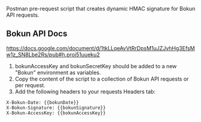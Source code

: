 Postman pre-request script that creates dynamic HMAC signature for Bokun API requests.

## Bokun API Docs
https://docs.google.com/document/d/1tkLLqeAvVtRrDpsM1uJZJvhHg3EfsMw1z_SN8Lbe2Rs/pub#h.proj51uueku2

1. bokunAccessKey and bokunSecretKey should be added to a new "Bokun" environment as variables.
2. Copy the content of the script to a collection of Bokun API requests or per request.
3. Add the following headers to your requests Headers tab:

```
X-Bokun-Date: {{bokunDate}}
X-Bokun-Signature: {{bokunSignature}}
X-Bokun-AccessKey: {{bokunAccessKey}}
```
